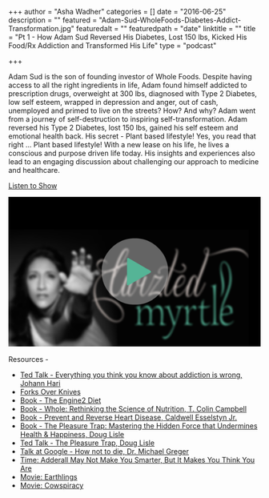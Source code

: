+++
author = "Asha Wadher"
categories = []
date = "2016-06-25"
description = ""
featured = "Adam-Sud-WholeFoods-Diabetes-Addict-Transformation.jpg"
featuredalt = ""
featuredpath = "date"
linktitle = ""
title = "Pt 1 - How Adam Sud Reversed His Diabetes, Lost 150 lbs, Kicked His Food/Rx Addiction and Transformed His Life"
type = "podcast"

+++

Adam Sud is the son of founding investor of Whole Foods. Despite having access to all the right ingredients in life, Adam found himself addicted to prescription drugs, overweight at 300 lbs, diagnosed with Type 2 Diabetes, low self esteem, wrapped in depression and anger, out of cash, unemployed and primed to live on the streets? How? And why? Adam went from a journey of self-destruction to inspiring self-transformation. Adam reversed his Type 2 Diabetes, lost 150 lbs, gained his self esteem and emotional health back. His secret - Plant based lifestyle! Yes, you read that right ... Plant based lifestyle! With a new lease on his life, he lives a conscious and purpose driven life today. His insights and experiences also lead to an engaging discussion about challenging our approach to medicine and healthcare. ​

 <a href="http://artist.twiztedmyrtle.com/static/assets/podcast/Ep21_Adam_Sud_SelfDestruction_SelfTransformation.mp3" target="_blank">Listen to Show</a>

<a href="http://artist.twiztedmyrtle.com/static/assets/podcast/Ep21_Adam_Sud_SelfDestruction_SelfTransformation.mp3" target="_blank"><img src="/img/twiztedmyrtle/blog/radio-thumb.png" alt=""></a>



<p style="margin-bottom: 0em;">Resources -</p>

 - <a target="_blank" href="https://www.ted.com/talks/johann_hari_everything_you_think_you_know_about_addiction_is_wrong?language=en">Ted Talk - Everything you think you know about addiction is wrong, Johann Hari</a>
 - <a target="_blank" href="http://www.forksoverknives.com/">Forks Over Knives</a>
 - <a target="_blank" href="http://engine2diet.com/rip-esselstyn-books/">Book - The Engine2 Diet</a>
 - <a target="_blank" href="https://www.amazon.com/Whole-Rethinking-Nutrition-Colin-Campbell/dp/1939529840">Book - Whole: Rethinking the Science of Nutrition, T. Colin Campbell</a>
 - <a target="_blank" href="https://www.amazon.com/Prevent-Reverse-Heart-Disease-Nutrition-Based/dp/1583333002">Book - Prevent and Reverse Heart Disease, Caldwell Esselstyn Jr.</a>
 - <a target="_blank" href="https://www.amazon.com/Pleasure-Trap-Mastering-Undermines-Happiness/dp/1570671974">Book - The Pleasure Trap: Mastering the Hidden Force that Undermines Health & Happiness, Doug Lisle</a>
 - <a target="_blank" href="http://tedxtalks.ted.com/video/The-pleasure-trap-Douglas-Lisle">Ted Talk - The Pleasure Trap, Doug Lisle</a>
 - <a target="_blank" href="https://www.youtube.com/watch?v=7rNY7xKyGCQ">Talk at Google - How not to die, Dr. Michael Greger</a>
 - <a target="_blank" href="http://healthland.time.com/2010/12/21/adderall-may-not-make-you-smarter-but-it-makes-you-think-you-are/">Time: Adderall May Not Make You Smarter, But It Makes You Think You Are</a>
 - <a target="_blank" href="https://www.amazon.com/EARTHLINGS-Joaquin-Phoenix/dp/B000QX0LE6?ie=UTF8&camp=1789&creative=9325&creativeASIN=B000QX0LE6&linkCode=as2&linkId=I4GF4W3BEC5BCG7V&redirect=true&ref_=as_li_qf_sp_asin_il_tl&tag=ricroloffweb-20">Movie: Earthlings</a>
 - <a target="_blank" href="http://www.cowspiracy.com/">Movie: Cowspiracy</a>
